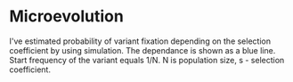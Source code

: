 # Microevolution
I've estimated probability of variant fixation depending on the selection coefficient by using simulation. The dependance is shown as a blue line. Start frequency of the variant equals 1/N. N is population size, s - selection coefficient.

